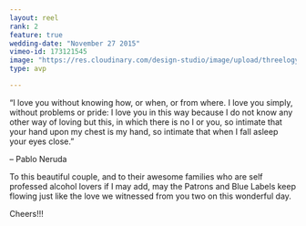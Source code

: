 ```yaml
---
layout: reel
rank: 2
feature: true
wedding-date: "November 27 2015"
vimeo-id: 173121545
image: "https://res.cloudinary.com/design-studio/image/upload/threelogy/arvin_grace.jpg"
type: avp  

---
```

“I love you without knowing how, or when, or from where. I love you simply, without problems or pride: I love you in this way because I do not know any other way of loving but this, in which there is no I or you, so intimate that your hand upon my chest is my hand, so intimate that when I fall asleep your eyes close.”

– Pablo Neruda

To this beautiful couple, and to their awesome families who are self professed alcohol lovers if I may add, may the Patrons and Blue Labels keep flowing just like the love we witnessed from you two on this wonderful day.

Cheers!!!
